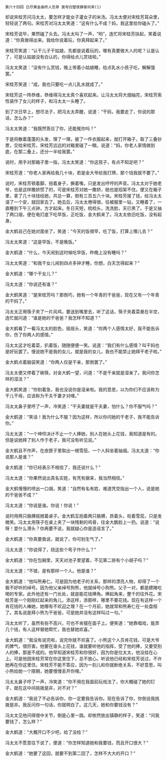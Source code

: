     第六十四回 已尽黄金曲终人忽渺 莫夸白壁夜静客何来(1) 

   却说宋桂芳问冯太太，要怎样才能女子灌女子的米汤。冯太太便对宋桂芳耳朵里，轻轻说了两句。宋桂芳对冯太太笑道：“这有什么不成？妈，我这里给你磕头了。”

   宋桂芳说毕，果然磕了头去。冯太太叫了一声，“哟”，连忙将宋桂芳扶起，笑着说道：“你真做得出来。我给你说着玩，你真拜起来了。”

   宋桂芳笑道：“认干儿子干姑娘，先都是说着玩的，哪有真要做大人的呢？认是认了，可是认姑娘没有白认的，你得给点儿赏钱啦。”

   冯太太笑道：“没有什么赏钱，晚上带着小姑娘睡，给点乳水小孩子吃，解解饿罢。”

   宋桂芳笑道：“成，我也只要吃一点儿乳水就成了。”

   宋桂芳这一阵恭维，恭维得冯太太真个喜欢起来。让冯太太将大烟抽完，宋桂芳索性装作了女儿的样子，和冯太太一头睡了。

   到了次日早上，想尽法子，把冯太太弄醒，说道：“干妈，我要走了，你说的那话，怎么办？”

   冯太太笑道：“我既然答应了你，还能冤你吗？”

   于是将散着蓬蓬的头发，理了一理，披了一件衣服起来，就打开箱子，取了三叠钞票，交给宋桂芳。宋桂芳远远的对箱里碰了一眼。说道：“妈，你老人家情做到底，在那二叠上，还分一半给我罢。”

   说时，用手对那箱子里一指，冯太太笑道：“你这孩子，有点不知足吧？”

   宋桂芳道：“你老人家再给我几十块，若是金大爷给我打牌，那个钱我就不要了。”

   说时，宋桂芳顿着脚，扭着身子，撅着嘴，只是发出哼哼的声音。冯太太对于她老爷，也是这样撒娇惯了的，可是宋桂芳对她一撒娇，她也是招架不住。便又在箱子里，拿了几十块钱给她，共总一算，倒有三百五六十块。宋桂芳接了钱，给冯太太请了一个安，就回家去了。她去后，冯太太倦得很，往被服里一钻，又睡着了，一直睡到下午三点钟，方才起床。冬日天短，梳梳头，洗洗脸，天已黑了。于是又抽了两口烟，便在电灯底下吃早饭，正吃饭，金大鹤来了。冯太太依旧吃饭，没有起身。

   金大鹤自己在她对面坐了，笑道：“今天的饭很早，吃了饭，打算上哪儿去？”

   冯太太笑道：“这是早饭，不是晚饭。”

   金大鹤道：“什么，今天闹到这时候吃早饭，昨晚上没有睡吗？”

   冯太太笑道：“和我干女儿闹到四点多钟才睡，你想，白天怎得起来？”

   金大鹤道：“哪个干女儿？”

   冯太太道：“你说还有谁？”

   金大鹤笑道：“是宋桂芳吗？那倒巧，她有一个年青的干爸爸，现在又有一个年青的干妈了。”

   冯太太正用筷子夹了一片风鸡，要送到嘴里去，听了这话，筷子夹着菜悬在半空，连忙就问道：“谁是她的干爸爸？我怎样不知道？”

   金大鹤看了一看冯太太的脸色，摇摇头，笑道：“你两个人感情太好，我不能告诉你，伤了你两人的感情。”

   冯太太这才吃着菜，扒着饭，随随便便一笑。说道：“我们有什么感情？叫干妈也是好玩罢了。慢说她不是我的女儿，就是我的女儿，我也不能禁止她拜干老子啦。”

   金大鹤点着脑袋笑道：“你两人仅是干亲，那倒罢了。”

   冯太太便又停着了碗筷，对金大鹤一望，问道：“不是干亲就是湿亲了。我问你怎样的湿法？”

   金大鹤笑道：“你别着急，我也没说你是湿亲啦。我的意思，以为你们不应该称为干儿干母，应该称为干夫干妻才对哩。”

   冯太太鼻子里呼了一声，冷笑道：“干夫妻就是干夫妻，怕什么？你不服气吗？”

   金大鹤道：“笑话！我为什么不服？因为这样，所以你问她的干老子，我不能告诉你。”

   冯太太道：“一个坤伶决计不止一个人捧她，别人在她头上花钱，我知道是有的。但是说她拜了别人作于老子，我可没有听见说。”

   金大鹤且不作声，在皮匣子里取出一根雪茄，一个人斜坐着抽烟。冯太太道：“你说那人是谁？”

   金大鹤道：“你已经表示不相信了，我还说什么？”

   冯太太道：“你果然说出真名实姓，有凭有据来，我当然相信。”

   金大鹤慢慢的喷出一口烟，笑道：“自然有名有姓，难道凭空指出一个人，说是她的干爸爸不成？”

   冯太太道：“你说是谁。你说！你说！”

   说时用两只胳膊摇撼着桌子。金大鹤互抱着两只胳膊，昂着头，衔着雪茄，只是发微笑。冯太太用筷子在桌上夹了一块残剩的鸡骨，往金大鹏脸上一扔。说道：“说呀！耍什么滑头？你再要不说，我就疑心你是造谣言了。”

   金大鹤道：“你真要我说，就说了，你可别生气了。”

   冯太太道：“你说得了，绕这些个弯子作什么？”

   金大鹤道：“你在包厢里，天天对池子里望着，不见第二排有个小胡子吗？”

   冯太太道：“不错，是有那样一个人。他是谁？”

   金大鹤道：“他叫熊寿仁。可是因为他老子的关系，那样的漂亮人物，却得了一个极不好听的绰号。因为他父亲绰号狗熊，他就绰号小狗熊。父子一对，都是嫖赌吃喝的专家。此外他还有一门长处，就是能花钱捧角。捧起角来，整千的往外花。宋桂芳是一个刚刚红起来的角儿，添这样，添那样，哪里不要花钱。现在有这样一个肯花钱的人棒她，她哪有不欢迎之理？在一个月前，她就常和熊寿仁在一处盘桓了。其名说是拜小熊为干爸爸，可是她并没有这样叫过一句。”

   冯太太听了，虽然有些不高兴，可也不肯摆在面子上。便笑道：“她靠唱戏，能弄几个钱，有人这样替她帮忙，我也替她欢喜。”

   金大鹤道：“我没有说完啦，说完你就不欢喜了。小熊这个人员肯花钱，可是大爷的脾气，很厉害。他要在谁头上花钱，谁就要听他的指挥，受了他的捧，又要受别人的捧，那是不成的。他早知道宋桂芳和你很好，因为你是位太太，他没挂在心上。可是他因宋桂芳常在你这里住下，总不放心。听说他已经和宋桂芳说过，不许她再在你这里住。宋桂芳不能不答应，因为一刻儿和你就断绝关系，不好意思，叫小熊给她一个限期，她要慢慢丢开你哩。”

   冯太太鼻子哼了一声，冷笑道：“你不用在我面前玩戏法了，你大概碰了她的钉子，就在这中间挑拨是非，对不对？”

   金大鹤道：“我说了不必告诉你，你一定要我告诉你。现在告诉了你，你倒说我挑拨是非。我反问你一句话，你就明白了。这几天，她和你要钱没有？”

   冯太太见他问得很中关节，倒是心里一跳。却依然放出镇静的样子，笑道：“问我要钱了，怎么样？”

   金大鹤道：“大概开口不少吧，给了没给？”

   冯太太不愿意往下说了，便道：“你怎样知道她和我要钱，而且开口很大？”

   金大鹤道：“她要了这回，就要不到第二回了，怎样不大大的开口？”

